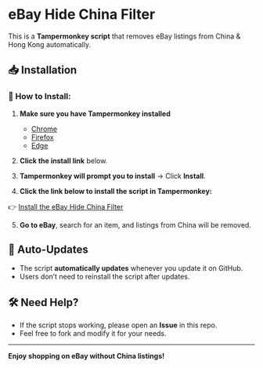 # eBay Hide China Filter

This is a **Tampermonkey script** that removes eBay listings from China & Hong Kong automatically.

## 📥 Installation

### 📌 How to Install:
1. **Make sure you have Tampermonkey installed**  
   - [Chrome](https://chromewebstore.google.com/detail/tampermonkey/dhdgffkkebhmkfjojejmpbldmpobfkfo)  
   - [Firefox](https://addons.mozilla.org/en-US/firefox/addon/tampermonkey/)  
   - [Edge](https://microsoftedge.microsoft.com/addons/detail/tampermonkey/iikmkjmpaadaobahmlepeloendndfphd)  
2. **Click the install link** below.
3. **Tampermonkey will prompt you to install** → Click **Install**.

4. **Click the link below to install the script in Tampermonkey:**

👉 [Install the eBay Hide China Filter](https://raw.githubusercontent.com/kevdinsation/ebay-hide-china-filter/main/ebay-hide-china-filter.js)

5. **Go to eBay**, search for an item, and listings from China will be removed.

## 🔄 Auto-Updates
- The script **automatically updates** whenever you update it on GitHub.
- Users don’t need to reinstall the script after updates.

## 🛠 Need Help?
- If the script stops working, please open an **Issue** in this repo.
- Feel free to fork and modify it for your needs.

---
**Enjoy shopping on eBay without China listings!**
